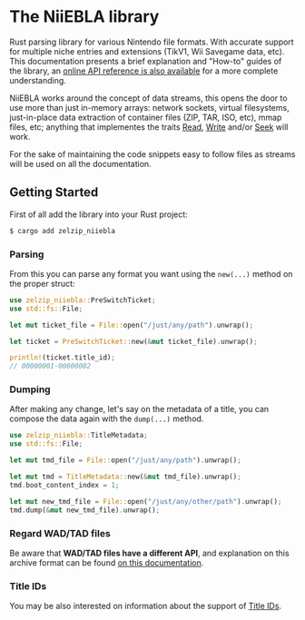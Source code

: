 # The NiiEBLA library

Rust parsing library for various Nintendo file formats. With accurate support for multiple niche entries and extensions (TikV1, Wii Savegame data, etc). This documentation presents a brief explanation and "How-to" guides of the library, an [online API reference is also available](https://docs.rs/zelzip_niiebla) for a more complete understanding.

NiiEBLA works around the concept of data streams, this opens the door to use more than just in-memory arrays: network sockets, virtual filesystems, just-in-place data extraction of container files (ZIP, TAR, ISO, etc), mmap files, etc; anything that implementes the traits [Read](https://doc.rust-lang.org/stable/std/io/trait.Read.html), [Write](https://doc.rust-lang.org/stable/std/io/trait.Write.html) and/or [Seek](https://doc.rust-lang.org/stable/std/io/trait.Seek.html) will work.

For the sake of maintaining the code snippets easy to follow files as streams will be used on all the documentation.

## Getting Started

First of all add the library into your Rust project:

```sh
$ cargo add zelzip_niiebla
```

### Parsing

From this you can parse any format you want using the `new(...)` method on the proper struct:

```rust
use zelzip_niiebla::PreSwitchTicket;
use std::fs::File;

let mut ticket_file = File::open("/just/any/path").unwrap();

let ticket = PreSwitchTicket::new(&mut ticket_file).unwrap();

println!(ticket.title_id);
// 00000001-00000002
```

### Dumping

After making any change, let's say on the metadata of a title, you can compose the data again with the `dump(...)` method.

```rust
use zelzip_niiebla::TitleMetadata;
use std::fs::File;

let mut tmd_file = File::open("/just/any/path").unwrap();

let mut tmd = TitleMetadata::new(&mut tmd_file).unwrap();
tmd.boot_content_index = 1;

let mut new_tmd_file = File::open("/just/any/other/path").unwrap();
tmd.dump(&mut new_tmd_file).unwrap();
```

### Regard WAD/TAD files

Be aware that **WAD/TAD files have a different API**, and explanation on this archive format can be found [on this documentation](./wad).

### Title IDs

You may be also interested on information about the support of [Title IDs](./title-ids).
